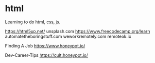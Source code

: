 # html
Learning to do html, css, js.

https://html5up.net/
unsplash.com
https://www.freecodecamp.org/learn
automatetheboringstuff.com
weworkremotely.com
remoteok.io


Finding A Job
https://www.honeypot.io/

Dev-Career-Tips
https://cult.honeypot.io/
